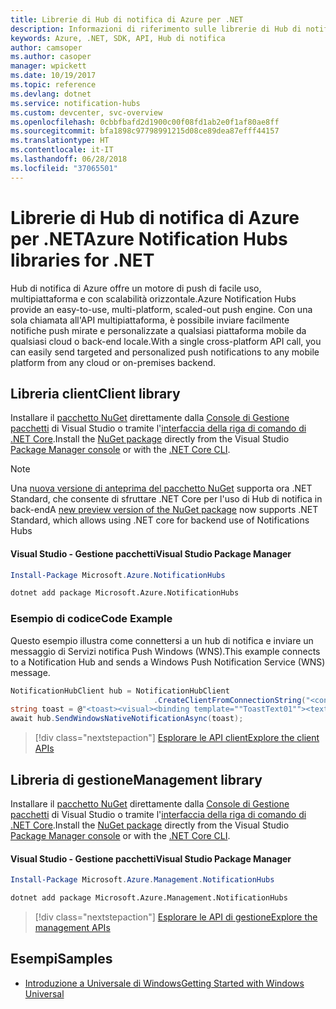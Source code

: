 ```yaml
---
title: Librerie di Hub di notifica di Azure per .NET
description: Informazioni di riferimento sulle librerie di Hub di notifica di Azure per .NET
keywords: Azure, .NET, SDK, API, Hub di notifica
author: camsoper
ms.author: casoper
manager: wpickett
ms.date: 10/19/2017
ms.topic: reference
ms.devlang: dotnet
ms.service: notification-hubs
ms.custom: devcenter, svc-overview
ms.openlocfilehash: 0cbbfbafd2d1900c00f08fd1ab2e0f1af80ae8ff
ms.sourcegitcommit: bfa1898c97798991215d08ce89dea87efff44157
ms.translationtype: HT
ms.contentlocale: it-IT
ms.lasthandoff: 06/28/2018
ms.locfileid: "37065501"
---
```

# <a name="azure-notification-hubs-libraries-for-net"></a><span data-ttu-id="f48b0-104">Librerie di Hub di notifica di Azure per .NET</span><span class="sxs-lookup"><span data-stu-id="f48b0-104">Azure Notification Hubs libraries for .NET</span></span>

<span data-ttu-id="f48b0-105">Hub di notifica di Azure offre un motore di push di facile uso, multipiattaforma e con scalabilità orizzontale.</span><span class="sxs-lookup"><span data-stu-id="f48b0-105">Azure Notification Hubs provide an easy-to-use, multi-platform, scaled-out push engine.</span></span> <span data-ttu-id="f48b0-106">Con una sola chiamata all'API multipiattaforma, è possibile inviare facilmente notifiche push mirate e personalizzate a qualsiasi piattaforma mobile da qualsiasi cloud o back-end locale.</span><span class="sxs-lookup"><span data-stu-id="f48b0-106">With a single cross-platform API call, you can easily send targeted and personalized push notifications to any mobile platform from any cloud or on-premises backend.</span></span>

## <a name="client-library"></a><span data-ttu-id="f48b0-107">Libreria client</span><span class="sxs-lookup"><span data-stu-id="f48b0-107">Client library</span></span>

<span data-ttu-id="f48b0-108">Installare il [pacchetto NuGet](https://www.nuget.org/packages/Microsoft.Azure.NotificationHubs) direttamente dalla [Console di Gestione pacchetti][PackageManager] di Visual Studio o tramite l'[interfaccia della riga di comando di .NET Core][DotNetCLI].</span><span class="sxs-lookup"><span data-stu-id="f48b0-108">Install the [NuGet package](https://www.nuget.org/packages/Microsoft.Azure.NotificationHubs) directly from the Visual Studio [Package Manager console][PackageManager] or with the [.NET Core CLI][DotNetCLI].</span></span>

> [!NOTE]
> <span data-ttu-id="f48b0-109">Una [nuova versione di anteprima del pacchetto NuGet](https://www.nuget.org/packages/Microsoft.Azure.NotificationHubs/2.0.0-preview1) supporta ora .NET Standard, che consente di sfruttare .NET Core per l'uso di Hub di notifica in back-end</span><span class="sxs-lookup"><span data-stu-id="f48b0-109">A [new preview version of the NuGet package](https://www.nuget.org/packages/Microsoft.Azure.NotificationHubs/2.0.0-preview1) now supports .NET Standard, which allows using .NET core for backend use of Notifications Hubs</span></span>

#### <a name="visual-studio-package-manager"></a><span data-ttu-id="f48b0-110">Visual Studio - Gestione pacchetti</span><span class="sxs-lookup"><span data-stu-id="f48b0-110">Visual Studio Package Manager</span></span>

```powershell
Install-Package Microsoft.Azure.NotificationHubs
```

```bash
dotnet add package Microsoft.Azure.NotificationHubs
```

### <a name="code-example"></a><span data-ttu-id="f48b0-111">Esempio di codice</span><span class="sxs-lookup"><span data-stu-id="f48b0-111">Code Example</span></span>

<span data-ttu-id="f48b0-112">Questo esempio illustra come connettersi a un hub di notifica e inviare un messaggio di Servizi notifica Push Windows (WNS).</span><span class="sxs-lookup"><span data-stu-id="f48b0-112">This example connects to a Notification Hub and sends a Windows Push Notification Service (WNS) message.</span></span>

```csharp
NotificationHubClient hub = NotificationHubClient
                                .CreateClientFromConnectionString("<connection string with full access>", "<hub name>");
string toast = @"<toast><visual><binding template=""ToastText01""><text id=""1"">Hello from a .NET App!</text></binding></visual></toast>";
await hub.SendWindowsNativeNotificationAsync(toast);
```

> [!div class="nextstepaction"]
> [<span data-ttu-id="f48b0-113">Esplorare le API client</span><span class="sxs-lookup"><span data-stu-id="f48b0-113">Explore the client APIs</span></span>](/dotnet/api/overview/azure/notificationhubs/client)


## <a name="management-library"></a><span data-ttu-id="f48b0-114">Libreria di gestione</span><span class="sxs-lookup"><span data-stu-id="f48b0-114">Management library</span></span>

<span data-ttu-id="f48b0-115">Installare il [pacchetto NuGet](https://www.nuget.org/packages/Microsoft.Azure.Management.NotificationHubs) direttamente dalla [Console di Gestione pacchetti][PackageManager] di Visual Studio o tramite l'[interfaccia della riga di comando di .NET Core][DotNetCLI].</span><span class="sxs-lookup"><span data-stu-id="f48b0-115">Install the [NuGet package](https://www.nuget.org/packages/Microsoft.Azure.Management.NotificationHubs) directly from the Visual Studio [Package Manager console][PackageManager] or with the [.NET Core CLI][DotNetCLI].</span></span>

#### <a name="visual-studio-package-manager"></a><span data-ttu-id="f48b0-116">Visual Studio - Gestione pacchetti</span><span class="sxs-lookup"><span data-stu-id="f48b0-116">Visual Studio Package Manager</span></span>

```powershell
Install-Package Microsoft.Azure.Management.NotificationHubs
```

```bash
dotnet add package Microsoft.Azure.Management.NotificationHubs
```

> [!div class="nextstepaction"]
> [<span data-ttu-id="f48b0-117">Esplorare le API di gestione</span><span class="sxs-lookup"><span data-stu-id="f48b0-117">Explore the management APIs</span></span>](/dotnet/api/overview/azure/notificationhubs/management)

## <a name="samples"></a><span data-ttu-id="f48b0-118">Esempi</span><span class="sxs-lookup"><span data-stu-id="f48b0-118">Samples</span></span>

- [<span data-ttu-id="f48b0-119">Introduzione a Universale di Windows</span><span class="sxs-lookup"><span data-stu-id="f48b0-119">Getting Started with Windows Universal</span></span>](https://github.com/Azure/azure-notificationhubs-samples/tree/master/dotnet/GetStartedWindowsUniversal)

[PackageManager]: https://docs.microsoft.com/nuget/tools/package-manager-console
[DotNetCLI]: https://docs.microsoft.com/dotnet/core/tools/dotnet-add-package
